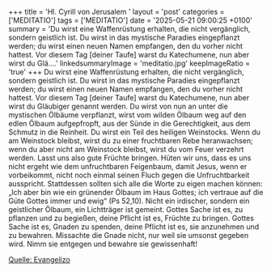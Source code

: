 +++
title = 'Hl. Cyrill von Jerusalem  '
layout = 'post'
categories = ['MEDITATIO']
tags = ['MEDITATIO']
date = '2025-05-21 09:00:25 +0100'
summary = 'Du wirst eine Waffenrüstung erhalten, die nicht vergänglich, sondern geistlich ist. Du wirst in das mystische Paradies eingepflanzt werden; du wirst einen neuen Namen empfangen, den du vorher nicht hattest. Vor diesem Tag [deiner Taufe] warst du Katechumene, nun aber wirst du Glä....'
linkedsummaryImage = 'meditatio.jpg'
keepImageRatio = 'true'
+++
Du wirst eine Waffenrüstung erhalten, die nicht vergänglich, sondern geistlich ist. Du wirst in das mystische Paradies eingepflanzt werden; du wirst einen neuen Namen empfangen, den du vorher nicht hattest. Vor diesem Tag [deiner Taufe] warst du Katechumene, nun aber wirst du Gläubiger genannt werden.<!--more--> Du wirst von nun an unter die mystischen Ölbäume verpflanzt, wirst vom wilden Ölbaum weg auf den edlen Ölbaum aufgepfropft, aus der Sünde in die Gerechtigkeit, aus dem Schmutz in die Reinheit. Du wirst ein Teil des heiligen Weinstocks. Wenn du am Weinstock bleibst, wirst du zu einer fruchtbaren Rebe heranwachsen; wenn du aber nicht am Weinstock bleibst, wirst du vom Feuer verzehrt werden. Lasst uns also gute Früchte bringen.
Hüten wir uns, dass es uns nicht ergeht wie dem unfruchtbaren Feigenbaum, damit Jesus, wenn er vorbeikommt, nicht noch einmal seinen Fluch gegen die Unfruchtbarkeit ausspricht. Stattdessen sollten sich alle die Worte zu eigen machen können: „Ich aber bin wie ein grünender Ölbaum im Haus Gottes; ich vertraue auf die Güte Gottes immer und ewig“ (Ps 52,10). Nicht ein irdischer, sondern ein geistlicher Ölbaum, ein Lichtträger ist gemeint. Gottes Sache ist es, zu pflanzen und zu begießen, deine Pflicht ist es, Früchte zu bringen. Gottes Sache ist es, Gnaden zu spenden, deine Pflicht ist es, sie anzunehmen und zu bewahren. Missachte die Gnade nicht, nur weil sie umsonst gegeben wird. Nimm sie entgegen und bewahre sie gewissenhaft!


[Quelle: Evangelizo](https://evangeliumtagfuertag.org/DE/gospel)
